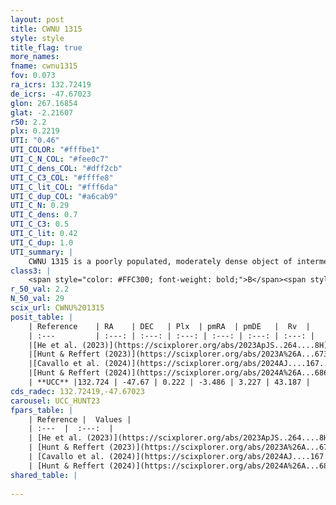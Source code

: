 ```yaml
---
layout: post
title: CWNU 1315
style: style
title_flag: true
more_names: 
fname: cwnu1315
fov: 0.073
ra_icrs: 132.72419
de_icrs: -47.67023
glon: 267.16854
glat: -2.21607
r50: 2.2
plx: 0.2219
UTI: "0.46"
UTI_COLOR: "#fffbe1"
UTI_C_N_COL: "#fee0c7"
UTI_C_dens_COL: "#dff2cb"
UTI_C_C3_COL: "#ffffe8"
UTI_C_lit_COL: "#fff6da"
UTI_C_dup_COL: "#a6cab9"
UTI_C_N: 0.29
UTI_C_dens: 0.7
UTI_C_C3: 0.5
UTI_C_lit: 0.42
UTI_C_dup: 1.0
UTI_summary: |
    CWNU 1315 is a poorly populated, moderately dense object of intermediate C3 quality. It was recently reported in the literature.
class3: |
    <span style="color: #FFC300; font-weight: bold;">B</span><span style="color: #FFC300; font-weight: bold;">B</span>
r_50_val: 2.2
N_50_val: 29
scix_url: CWNU%201315
posit_table: |
    | Reference    | RA    | DEC   | Plx  | pmRA  | pmDE   |  Rv  |
    | :---         | :---: | :---: | :---: | :---: | :---: | :---: |
    |[He et al. (2023)](https://scixplorer.org/abs/2023ApJS..264....8H) | 132.726 | -47.671 | 0.219 | -3.476 | 3.214 | 38.58 |
    |[Hunt & Reffert (2023)](https://scixplorer.org/abs/2023A%26A...673A.114H) | 132.716 | -47.667 | 0.212 | -3.466 | 3.211 | 43.167 |
    |[Cavallo et al. (2024)](https://scixplorer.org/abs/2024AJ....167...12C) | 132.73 | -47.679 | 0.214 | -- | -- | -- |
    |[Hunt & Reffert (2024)](https://scixplorer.org/abs/2024A%26A...686A..42H) | 132.716 | -47.667 | 0.212 | -3.466 | 3.211 | 43.167 |
    | **UCC** |132.724 | -47.67 | 0.222 | -3.486 | 3.227 | 43.187 | 
cds_radec: 132.72419,-47.67023
carousel: UCC_HUNT23
fpars_table: |
    | Reference |  Values |
    | :---  |  :---:  |
    | [He et al. (2023)](https://scixplorer.org/abs/2023ApJS..264....8H) | `A0=3.4, m-M=12.9, logAge=8.8` |
    | [Hunt & Reffert (2023)](https://scixplorer.org/abs/2023A%26A...673A.114H) | `AV50=3.275, diffAV50=2.028, MOD50=13.136, logAge50=8.106` |
    | [Cavallo et al. (2024)](https://scixplorer.org/abs/2024AJ....167...12C) | `AV50=3.7, dMod50=13.35, logAge50=8.64, [Fe/H]50=-0.27` |
    | [Hunt & Reffert (2024)](https://scixplorer.org/abs/2024A%26A...686A..42H) | `MassJ=518.768` |
shared_table: |
    
---
```

